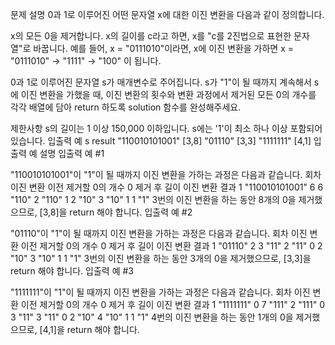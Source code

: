 문제 설명
0과 1로 이루어진 어떤 문자열 x에 대한 이진 변환을 다음과 같이 정의합니다.

x의 모든 0을 제거합니다.
x의 길이를 c라고 하면, x를 "c를 2진법으로 표현한 문자열"로 바꿉니다.
예를 들어, x = "0111010"이라면, x에 이진 변환을 가하면 x = "0111010" -> "1111" -> "100" 이 됩니다.

0과 1로 이루어진 문자열 s가 매개변수로 주어집니다. s가 "1"이 될 때까지 계속해서 s에 이진 변환을 가했을 때, 이진 변환의 횟수와 변환 과정에서 제거된 모든 0의 개수를 각각 배열에 담아 return 하도록 solution 함수를 완성해주세요.

제한사항
s의 길이는 1 이상 150,000 이하입니다.
s에는 '1'이 최소 하나 이상 포함되어 있습니다.
입출력 예
s result
"110010101001" [3,8]
"01110" [3,3]
"1111111" [4,1]
입출력 예 설명
입출력 예 #1

"110010101001"이 "1"이 될 때까지 이진 변환을 가하는 과정은 다음과 같습니다.
회차 이진 변환 이전 제거할 0의 개수 0 제거 후 길이 이진 변환 결과
1 "110010101001" 6 6 "110"
2 "110" 1 2 "10"
3 "10" 1 1 "1"
3번의 이진 변환을 하는 동안 8개의 0을 제거했으므로, [3,8]을 return 해야 합니다.
입출력 예 #2

"01110"이 "1"이 될 때까지 이진 변환을 가하는 과정은 다음과 같습니다.
회차 이진 변환 이전 제거할 0의 개수 0 제거 후 길이 이진 변환 결과
1 "01110" 2 3 "11"
2 "11" 0 2 "10"
3 "10" 1 1 "1"
3번의 이진 변환을 하는 동안 3개의 0을 제거했으므로, [3,3]을 return 해야 합니다.
입출력 예 #3

"1111111"이 "1"이 될 때까지 이진 변환을 가하는 과정은 다음과 같습니다.
회차 이진 변환 이전 제거할 0의 개수 0 제거 후 길이 이진 변환 결과
1 "1111111" 0 7 "111"
2 "111" 0 3 "11"
3 "11" 0 2 "10"
4 "10" 1 1 "1"
4번의 이진 변환을 하는 동안 1개의 0을 제거했으므로, [4,1]을 return 해야 합니다.
